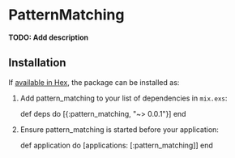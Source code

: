 # PatternMatching

**TODO: Add description**

## Installation

If [available in Hex](https://hex.pm/docs/publish), the package can be installed as:

  1. Add pattern_matching to your list of dependencies in `mix.exs`:

        def deps do
          [{:pattern_matching, "~> 0.0.1"}]
        end

  2. Ensure pattern_matching is started before your application:

        def application do
          [applications: [:pattern_matching]]
        end
